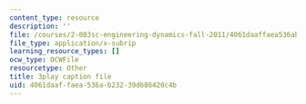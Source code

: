 ```yaml
---
content_type: resource
description: ''
file: /courses/2-003sc-engineering-dynamics-fall-2011/4061daaffaea536ab23239d686420c4b_wzEqF_UQkks.vtt
file_type: application/x-subrip
learning_resource_types: []
ocw_type: OCWFile
resourcetype: Other
title: 3play caption file
uid: 4061daaf-faea-536a-b232-39d686420c4b
---
```

